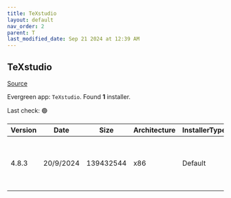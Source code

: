 ```yaml
---
title: TeXstudio
layout: default
nav_order: 2
parent: T
last_modified_date: Sep 21 2024 at 12:39 AM
---
```


## TeXstudio

[Source](https://www.texstudio.org/)

Evergreen app: `TeXstudio`. Found **1** installer.

Last check: 🟢

| Version | Date      | Size      | Architecture | InstallerType | Type | URI                                                                                                                                                                                                            |
| ------- | --------- | --------- | ------------ | ------------- | ---- | -------------------------------------------------------------------------------------------------------------------------------------------------------------------------------------------------------------- |
| 4.8.3   | 20/9/2024 | 139432544 | x86          | Default       | exe  | [https://github.com/texstudio-org/texstudio/releases/download/4.8.3/texstudio-4.8.3-win-qt6-signed.exe](https://github.com/texstudio-org/texstudio/releases/download/4.8.3/texstudio-4.8.3-win-qt6-signed.exe) |
